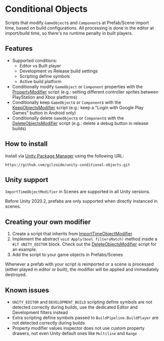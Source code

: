 # Conditional Objects
Scripts that modify `GameObject`s and `Component`s at Prefab/Scene import time, based on build configurations.
All processing is done in the editor at import/build time, so there's no runtime penalty in built players.


## Features
- Supported conditions:
  + Editor vs Built player
  + Development vs Release build settings
  + Scripting define symbols
  + Active build platform
- Conditionally modify `GameObject` or `Component` properties with the [PropertyModifier](Runtime/PropertyModifier.cs) script (e.g.: setting different controller sprites between PlayStation and Xbox platforms)
- Conditionally keep `GameObject`s or `Component`s with the [KeepObjectsModifier](Runtime/KeepObjectsModifier.cs) script (e.g.: keep a "Login with Google Play Games" button in Android only)
- Conditionally delete `GameObject`s or `Component`s with the [DeleteObjectsModifier](Runtime/DeleteObjectsModifier.cs) script (e.g.: delete a debug button in release builds)


## How to install
Install via [Unity Package Manager](https://docs.unity3d.com/Manual/upm-ui-giturl.html)
using the following URL:

```
https://github.com/gilzoide/unity-conditional-objects.git
```


## Unity support
`ImportTimeObjectModifier` in Scenes are supported in all Unity versions.

Before Unity 2020.2, prefabs are only supported when directly instanced in scenes.


## Creating your own modifier
1. Create a script that inherits from [ImportTimeObjectModifier](Runtime/ImportTimeObjectModifier.cs)
2. Implement the abstract `void Apply(bool filtersMatch)` method inside a `#if UNITY_EDITOR` block.
   Check out the [DeleteObjectsModifier](Runtime/DeleteObjectsModifier.cs) script for an example.
3. Add the script to your game objects in Prefabs/Scenes

Whenever a prefab with your script is reimported or a scene is processed (either played in editor or built), the modifier will be applied and immediately destroyed.


## Known issues
- `UNITY_EDITOR` and `DEVELOPMENT_BUILD` scripting define symbols are not detected correctly during builds, use the dedicated Editor and Development filters instead
- Extra scripting define symbols passed to `BuildPipeline.BuildPlayer` are not detected correctly during builds
- Property modifier values inspector does not use custom property drawers, not even Unity default ones like `Multiline` and `Range`